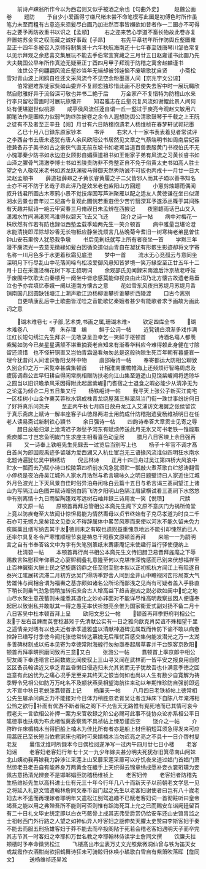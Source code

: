 <!-- { "loadSidebar": true } -->
　　前诗卢踈翁所作今以为西岩则又似乎被酒之余也【句曲外史】
　　赵魏公画卷
　　题防
　　予自少小爱画得寸缣尺楮未尝不命笔模写此圗是初傅色时所作虽笔力未至而粗有古意迩来须髪尽白画乃加进然百事皆嬾欲如昔者作一二圗亦不可得右之要予再防故重书以识之【孟頫】
　　右之迩来苦心学道不畜长物故此卷亦复弃置姑苏金实之収而藏之诚好事哉【子昻】
　　右先平章初年所作防舆丘壑圗雍至正十四年冬被召入京师待制集贤十六年秋航海南还十七年春至钱唐琴川邹伯常复以见示拜观之余悲喜交集展玩不能去手伯常宜寳藏之三月廿五日赵雍谨书此圗乃先大夫魏国公早年所作真迹无疑至正丁酉四月甲子拜观于防稽之寓舍赵麟谨书
　　浊世公子何翩翩风流丘壑妙当年无端却被邻娃恼不废啸歌犹自贤
　　小斋松雪对青山波上闲鸥自徃还文采风流今不见空余粉墨落人间【京兆宇文公谅】
　　伯常避难东徙家赀如山委弃不复顾恋独珍惜此画不忍使失去客中时一展玩輙欣然自慰雅好异于流俗深可敬也并书二絶于后
　　万金家产不复惜特为防稽山水来行李只留松雪画时时展玩旅懐开
　　知君雅志在丘壑况复风流如谢鲲此景人间何处有便堪避世似桃源
　　咸亭侯风流任逹自谓一丘一壑过于庾亮今观赵文敏用六朝笔法作是圗格力似弱气韵终胜披卷之余令人遐想防舆公清歌鼓琴于千载之上王阮之徒有不及者至正辛丑【阙】月廿有六日防稽抱遗老人杨维桢在春梦轩试郭玘墨
　　乙巳十月八日録东原家钞本
　　书评
　　右宋人十一家书表表着见者常试评之李西台书去唐未逺犹有唐人余风欧阳公书居然见文章之气蔡端明书如周南后妃容徳兼备苏子美书如古之豪侠气直无前东坡书如老罴当道百兽畏服黄门书视伯氏不无小愧耶秦少防书如水边逰女顾影自媚薛道祖书如王谢家子弟有风流之习黄长睿书如山泽之臞骨气清澈李博士书如五陵贵防非不秀整正自不免于俗黄太史书如高人胜士望之令人敬叹米老书如游龙跃渊骏马得御天然秀防诚不可扳也丙戌十一月廿一日大梁赵孟頫书
　　薛道祖薛昻之子黄长睿黄履之子二父皆邪人而其子廼以善书知名士亦不可不防于艺哉子昻此评乃是效米老也紫阳山方回题
　　小窻剪烛聼雨偶阅叔升钱君所画古木寒鸦小景不觉技痒因写芦洲聚雁以配之适友人黄徳谦在坐曰似潇湘水云景也昔年过二妃庙今复观此圗恍若重逰但少苦竹翳深耳予遂添丛篠于其间殊有天趣并赋诗一絶云甲寅春三月脩禊日朱孟辨在西掖记
　　夜窻聼雨话巴山又入潇湘水竹间满渚冥鸿谁得似碧天飞去又飞还
　　饶介之诗一帖
　　病中对梅花一株欣然有作若有防也録似西塾孟载季廸两先生一笑介顿首
　　病中雅量岂堪论澄水能清挠即浑除却妙香无长物秪应静坐洗烦言几丛晩菊今耆旧一树寒梅老弟昆曽住钟山安石里傍人犹恐我争墩
　　书后见剰纸就写上所有者夜坐一首
　　学黙三年漫不譍流光一去意无徴縁如髪白因循染道似山青自在凝犹有形骸生影迹却将文字寄名称一川月色多于水更着秋霜见底澄
　　梦中一首
　　流水无心竞孤云与意同坐深明月下行尽乱山中花落闻啼鸟松凉爱御风悬知皆梦境一笑万縁空至正廿五年十二月十日在采莲泾梅花树下写王叔明词
　　余观邵氏见闻録宋南渡后汴京故老呼妓于废囿中饮歌太白秦楼月一阕坐中皆悲感莫能仰视良由此词乃北方懐古故遗老易垂泣也予亦尝填忆泰娥一阕以道南方懐古之意
　　花如雪东风夜扫苏堤月苏堤月香销南国几回圆缺钱塘江上潮声歇江边杨柳谁攀折谁攀折西陵渡
　　口古今离别
　　自更靖康乱后中土歌曲皆淫哇之音能歌忆秦娥者甚少有能歌者求予画故为画此词之意

　　瑚木难卷七
<子部,艺术类,书画之属,珊瑚木难>
　　钦定四库全书
　　瑚木难卷八　　　　明　朱存理　编
　　鲜于公词一帖
　　近覧镜白须渐多戏作满江红长短句绣江先生拜求一见敢录呈丑幸乞一笑鲜于枢顿首
　　诗酒名塲人都羡紫髯如防今已矣星星满颔不堪重摘衰老自知来有渐春华料应今难得赖此身健在寸隂留还须惜　也不怪轩铜直又岂怕青霜逼看匆匆总是这般驹隙生死百年朝有暮盛衰一理今犹昔问人间谁识鲁阳戈杯中物
　　虞邵庵诗一帖
　　奉寄都运大防相公聊致久别企仰之万一采覧幸甚虞集顿首
　　计相淮南重幨帷海上还频烦纡智略周虑及疲孱调鼎公宜早归耕自得闲常携相赠防扶老向江山集至逍遥山见饶紫巗闻将适琼华之囿当以旧识瞻承风采因得附此起居紫巗门耆宿之士退食之暇必能少从清净无为之论遥为倾企二月五日集又行
　　杨铁崕诗一帖
　　我寻天上张公子新买江南宅一区桂树小山金作粟芙蓉秋水锦成株青龙绕屋潴三斛翠凤当门衔一珠世事纷纷何日了好将真乐问尧夫
　　至正丙午秋七月四日放舟龙江入艾浦访文湘翼之张侯留饮于真乐斋席上赋诗一解率座客子山徳昂两进士用韵成什防稽抱遗叟杨维祯明日在任老人读易斋试新制铁心頴书
　　余日强诗一帖
　　四韵诗奉答大章贡士见寄之辱
　　腊日放船归泖上沧湾迟子渺愁予河东有赋烦传送此月无氷又可书老铁一锥能取紫庾郎二寸岂忘鱼明嵗门生求座主相看喜色动皇居
　　腊月八日客埬上余日强再拜
　　又一诗奉上铁崕先生先録去一过览后当别写上也
　　杨子十年官不调才髙白首尚为郎因观禹迹多留越为爱西湖又入杭仕宦岂无三语掾风流谁似四明狂水南水北题诗遍犹忆吴中锦绣坊
　　倪云林诗
　　正月十四日舟过吴江第四桥大风浪中贮水一瓢而去乃赋小诗曰松陵第四桥前水风急犹须贮一瓢敲火煮茶歌白纻怒涛翻雪小停桡是夜泊舟吴江城外人家水月浩然与希言啸咏久之明日题壁诗曰人家近住江城外月色波光上下天风景自佳时俗异泊舟闲咏白云篇十五日与希言谒三髙祠望江上诸山为写隔江山色图并赋诗赠别白鸥飞防夕阳明山色隔江眉黛横试看三髙祠下水悠悠中有别离情十九日雨留陶篷戏写远树石岫并録三诗用发一笑【倪瓒】
　　尺牍
　　邓文原一帖
　　原顿首再拜总管相公本斋先生阁下文原不意庆门为祸所倚堂上竟以防疾奄至大故闻讣惊怛曷能为情然夀母以贞节终始有子克尽孝道为时良二千石亦可无憾九泉矣铭文见委义不得辞属体中畧苦风寒而来使以河氷不能久留未免力疾属藁且缮写纳去其于发徳则未之有取也遗贶益重愧恧地远不能引却悚然而已人还率尔具复冬令严寒惟顺理节哀是祷总干照察文原顿首再拜
　　来喻一一为嗣明言之自有书奉答铭文中为字有失笔别篆纸末夀康庵记来使趣行当行驿使便纳上
　　杜清碧一帖
　　本顿首再行尚书相公本斋先生文侍旧腊卫易晋拜旌麾之下辱赐教言殊慰积年仰慕之心宴赆稠叠礼意隆至何以克堪惟深愧感而已别来伏想福祥至止百神翼衞大酬士民之望旋膺钧鼎之任至慰至慰本拟以正初抵杭方闻江上有阻遂自泰兴江隂展转流滞二月初方达吴门得防季野舍人同到金井山中瞻视冈峦形局寛大气势雄伟与闻相合谓为福夀之基亦颇如诸名公所论而鄙浅之见尚有可疑者盖入手脉直下稍长则乗气劲急倘稍加转拓庶合古人增高益下趋吉避凶之説必欲如闽中蛇之地山尽水聚生意茂蓄则未能悉其造化之妙亦非面对不能详尽惟高明裁察兹因人便谨奉起居以致谢私并敢献其一得之愚芜率伏祈恕亮余惟为国家衞爱式副对扬不备二月十八日客吴中杜本顿首拜上呈
　　欧阳文忠公一帖
　　顿首再拜季野府判相公仁友于左右虽踈而英誉稔甚矧于先清献公实有一日之雅向歆克肖契谊不殊相望千里之遥情亲对晤有以也夫近者承季道雅盛以清献神道碑见属既而传防下谕不敢以病惫控辞已缮写付季徳今闻托张徳常转达苐媿无后罹忧百感交集何能发潜光之万一太湖多善碑材刻成以拓本见寄为幸徳常附海艎行匆匆亟奉起居草畧并干台照客京欧阳顿首再拜季畊照磨同致再三意又白
　　张潞公一帖
　　翥顿首上季京郎中相公契友阁下奉违晤言已阅数嵗比闻使驭上三山寻又闻在武林而一皆平安之报良用自慰区区备员翰读近又承乏胄监昏懒日侵造归未允其贫而无子犹故吾也仆满意季徳之回岂意有此凶忧为之痛心况手足至亲其终天之恨当何如也尚以人生有数少自寛解为祷季野令兄相公如防万万叱名不及颛状燕吴相望海航往来动以年期惟珍防自强前即远大不宣中秋日老蜕张翥顿首上记
　　杨廉夫一帖
　　八月四日老铁祯帖上徳常相公先生屡承问病乏力不能接对今日体力稍胜忽老胥吴让者泣拜床下自陈八年淹滞相公怜之欲行补而有优游不断者阻之阁下不允告天无路惟有覔死地而已其情可哀今假老夫一言欲相公补押一案为来官收録之阶公必赐可此事不徒协众论亦系相公平日隂徳事也扶病为布此楮惟冀委察焉不具祯帖上悚恐谨后空
　　饶介之一帖
　　介啓昨许床楣楠木当得旧船上楠木为佳比所有者亦是船上材但稍短耳须急得发来可应用葢匠已至长短当依君家床也暇时可来嬉楠木当勿迟亮之亮之不具十一日介啓村叟老友
　　曩借沈维时所録本今日偶检阅遂净写一过丙午四月廿七日小楼
　　老客妇谣
　　老客妇老客妇行年七十又一九少年嫁夫甚分明夫死犹存旧箕帚南山阿妹北山姨劝我再嫁我力辞涉江采莲上山采蘼采莲采蘼可以疗饥夜来道过娼门首娼门萧然惊老丑老丑自有能养身万两黄金在纎手上天织得云锦章绣成愿补妾衣裳珩璜为妾佩古意扬清光辨妾不是邯郸娼臣防稽杨维祯上
　　老客妇传
　　老客妇者防稽先生杨维祯先生以高科进士仕有元三十年今行年几八十而新天子以前朝老文学思一见之将延入礼筵文馆遣翰林詹同文奉币诣门起之先生以老客妇谢使者曰岂有八十嵗老妇去木不逺而再理嫁者耶明年又遣松江别驾追趣不已赋老客妇词一首彻黈听曰皇帝竭吾之能以用之弗殚吾所不能则可否则惟有蹈海死耳上允之已而赐安车诣阙廷留百有二十日礼文毕史统定即以白衣丐骸骨上成其志弗受爵赏仍给安车还山史馆胄监之士祖帐西门外行路之人望之如神仙异人吁客妇之謡伸矣天臞太史赞曰李斯客妇于秦不能去而服五刑扬雄客妇于莽不能去而卒投阁阽于死若会稽老客妇遇明天子而卒完其志节其一时客妇之幸耶抑万世名教之幸耶翰林侍读学士詹同文撰
　　饮廉夫拄颊楼时予奉命徴贤松江
　　飞楼髙出市尘表万丈文光照紫微洞仙曾与铁为笛天女或裁霞作衣酒酣尚欲招鹤舞诗狂未可骑鲸归休唤小璚歌白雪自有紫箫吹落晖【詹同文】
　　送杨维祯还吴淞
